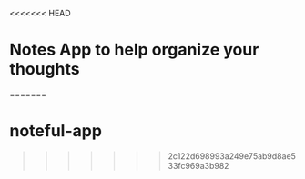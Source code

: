 <<<<<<< HEAD
# Notes App to help organize your thoughts
=======
# noteful-app
>>>>>>> 2c122d698993a249e75ab9d8ae533fc969a3b982
